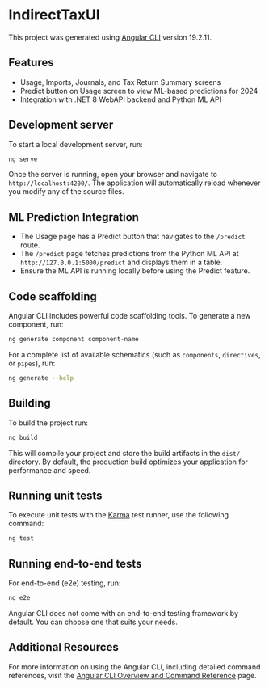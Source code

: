 # IndirectTaxUI

This project was generated using [Angular CLI](https://github.com/angular/angular-cli) version 19.2.11.

## Features
- Usage, Imports, Journals, and Tax Return Summary screens
- Predict button on Usage screen to view ML-based predictions for 2024
- Integration with .NET 8 WebAPI backend and Python ML API

## Development server

To start a local development server, run:

```bash
ng serve
```

Once the server is running, open your browser and navigate to `http://localhost:4200/`. The application will automatically reload whenever you modify any of the source files.

## ML Prediction Integration

- The Usage page has a Predict button that navigates to the `/predict` route.
- The `/predict` page fetches predictions from the Python ML API at `http://127.0.0.1:5000/predict` and displays them in a table.
- Ensure the ML API is running locally before using the Predict feature.

## Code scaffolding

Angular CLI includes powerful code scaffolding tools. To generate a new component, run:

```bash
ng generate component component-name
```

For a complete list of available schematics (such as `components`, `directives`, or `pipes`), run:

```bash
ng generate --help
```

## Building

To build the project run:

```bash
ng build
```

This will compile your project and store the build artifacts in the `dist/` directory. By default, the production build optimizes your application for performance and speed.

## Running unit tests

To execute unit tests with the [Karma](https://karma-runner.github.io) test runner, use the following command:

```bash
ng test
```

## Running end-to-end tests

For end-to-end (e2e) testing, run:

```bash
ng e2e
```

Angular CLI does not come with an end-to-end testing framework by default. You can choose one that suits your needs.

## Additional Resources

For more information on using the Angular CLI, including detailed command references, visit the [Angular CLI Overview and Command Reference](https://angular.dev/tools/cli) page.
